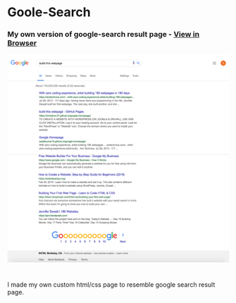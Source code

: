 # Goole-Search

### My own version of google-search result page - [View in Browser](https://sihoonathan.github.io/google-search/)

![screenshot1](assets/img/screenshot1.png)
![screenshot2](assets/img/screenshot2.png)



#

I made my own custom html/css page to resemble google search result page. 

